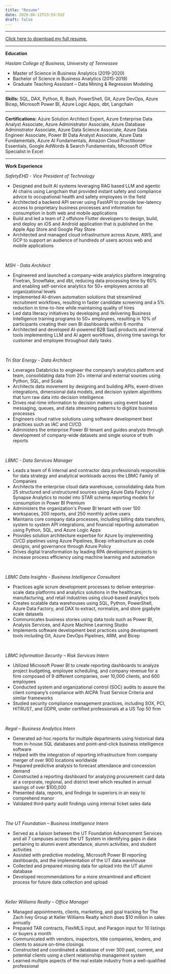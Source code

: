 ```yaml
---
title: "Resume"
date: 2020-06-12T23:53:53Z
draft: false
---
```


***
[Click here to download my full resume.](/img/resume.pdf)

***
**Education**

*Haslam College of Business, University of Tennessee*

* Master of Science in Business Analytics (2019-2020)
* Bachelor of Science in Business Analytics (2015-2019)
* Graduate Teaching Assistant – Data Mining & Regression Modeling

***
**Skills:**
SQL, DAX, Python, R, Bash, PowerShell, Git, Azure DevOps, Azure Bicep, Microsoft Power BI, Azure Logic Apps, dbt, Langchain

***
**Certifications:**
Azure Solution Architect Expert, Azure Enterprise Data Analyst Associate, Azure Administrator Associate, Azure Database Administrator Associate, Azure Data Science Associate, Azure Data Engineer Associate, Power BI Data Analyst Associate, Azure Data Fundamentals, Azure AI Fundamentals, Amazon Cloud Practitioner Essentials, Google AdWords & Search Fundamentals, Microsoft Office Specialist in Excel

***

**Work Experience**

*SafetyEHD - Vice President of Technology*

* Designed and built AI systems leveraging RAG based LLM and agentic AI chains using Langchain that provided instant safety and compliance advice to occupational health and safety employees in the field
* Architected a backend API server using FastAPI to provide low-latency access to proprietary business processes and information for consumption in both web and mobile applications
* Build and led a team of 2 offshore Flutter developers to design, build, and deploy an iOS and Android application that is published on the Apple App Store and Google Play Store
* Architected and managed cloud infrastructure across Azure, AWS, and GCP to support an audience of hundreds of users across web and mobile applications

&nbsp;

*MSH - Data Architect*

* Engineered and launched a company-wide analytics platform integrating Fivetran, Snowflake, and dbt, reducing data processing time by 60% and enabling self-service analytics for 50+ employees across all organizational levels
* Implemented AI-driven automation solutions that streamlined recruitment workflows, resulting in faster candidate screening and a 5% reduction in time-to-hire while maintaining quality of hires
* Led data literacy initiatives by developing and delivering Business Intelligence training programs to 50+ employees, resulting in 10% of participants creating their own BI dashboards within 6 months
* Architected and developed AI-powered B2B SaaS products and internal tools implementing LLM and AI agent workflows, driving time savings for customer and employee throughout daily tasks 

&nbsp;

*Tri Star Energy - Data Architect*

* Leverages Databricks to engineer the company’s analytics platform and team, consolidating data from 20+ internal and external sources using Python, SQL, and Scala
* Architects data movement by designing and building APIs, event-driven integrations, dimensional data models, and decision system algorithms that turn raw data into decision intelligence
* Drives real-time information to decision makers using event based messaging, queues, and data streaming patterns to digitize business processes
* Engineers cloud native solutions using software development best practices such as IAC and CI/CD
* Administers the enterprise Power BI tenant and guides analysts through development of company-wide datasets and single source of truth reports

&nbsp;

*LBMC - Data Services Manager*

* Leads a team of 6 internal and contractor data professionals responsible for data strategy and analytical workloads across the LBMC Family of Companies
* Architects the enterprise cloud data warehouse, consolidating data from 25 structured and unstructured sources using Azure Data Factory / Synapse Analytics to model into STAR schema reporting models for consumption in Power BI Premium
* Administers the organization's Power BI tenant with over 100 workspaces, 200 reports, and 250 monthly active users
* Maintains core company data processes, including billing data transfers, system to system API integrations, and financial reporting automation using Python, SQL, and Azure Logic Apps
* Provides solution architecture expertise for Azure by implementing CI/CD pipelines using Azure Pipelines, Bicep infrastructure as code designs, and governance through Azure Policy
* Drives digital transformation by leading RPA development projects to increase process efficiency using machine learning and automation

&nbsp;

*LBMC Data Insights - Business Intelligence Consultant*

* Practices agile scrum development processes to deliver enterprise-scale data platforms and analytics solutions in
the healthcare, manufacturing, and retail industries using cloud-based analytics tools
* Creates scalable data warehouses using SQL, Python, PowerShell, Azure Data Factory, and DAX to extract,
normalize, and store gigabyte scale datasets
* Communicates business stories using data tools such as Power BI, Analysis Services, and Azure Machine Learning
Studio
* Implements software development best practices using development tools including Git, Azure DevOps Pipelines,
ARM, and Bicep

&nbsp;

*LBMC Information Security – Risk Services Intern*

* Utilized Microsoft Power BI to create reporting dashboards to analyze project budgeting, employee scheduling, and company revenue for a firm composed of 9 different companies, over 10,000 clients, and 600 employees
* Conducted system and organizational control (SOC) audits to assure the client company’s compliance with AICPA Trust Service Criteria and similar frameworks
* Studied security compliance management practices, including SOX, PCI, HITRUST, and GDPR, under certified professionals at a US Top 50 firm

&nbsp;

*Regal – Business Analytics Intern*

* Generated ad-hoc reports for multiple departments using historical data from in-house SQL databases and point-and-click business intelligence software
* Helped with the integration of reporting infrastructure from company merger of over 900 locations worldwide
* Prepared predictive analysis to forecast attendance and concession demand
* Constructed a reporting dashboard for analyzing procurement card data at a corporate, regional, and district level which resulted in annual savings of over $100,000
* Presented data, reports, and findings to superiors in an easy to comprehend manor
* Validated third-party audit findings using internal ticket sales data

&nbsp;

*The UT Foundation – Business Intelligence Intern*

* Served as a liaison between the UT Foundation Advancement Services and all 7 campuses across the UT System in identifying gaps in data pertaining to alumni event attendance, alumni activities, and student activities
* Assisted with predictive modeling, Microsoft Power BI reporting dashboards, and the implementation of the UT data warehouse
* Collected and prepared missing data for upload into the UT alumni database
* Developed recommendations for a more streamlined and efficient process for future data collection and upload

&nbsp;

*Keller Williams Realty – Office Manager*

* Managed appointments, clients, marketing, and goal tracking for The Zach Ivey Group at Keller Williams Realty which does $10 million in sales annually
* Prepared TAR contracts, FlexMLS input, and Paragon input for 10 listings or buyers a month
* Communicated with vendors, inspectors, title companies, lenders, and clients to assure on-time closings
* Constructed and coordinated a database of over 300 past, current, and potential clients using a client relationship management system
* Learned multiple aspects of the real estate industry from a well-qualified professional
